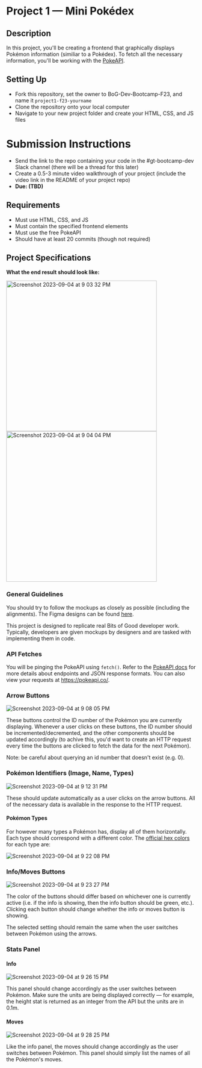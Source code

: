 # Project 1 — Mini Pokédex

## Description
In this project, you'll be creating a frontend that graphically displays Pokémon information (similiar to a Pokédex). To fetch all the necessary information, you'll be working with the [PokeAPI](https://pokeapi.co/docs/v2#pokemon).

## Setting Up
- Fork this repository, set the owner to BoG-Dev-Bootcamp-F23, and name it `project1-f23-yourname`
- Clone the repository onto your local computer
- Navigate to your new project folder and create your HTML, CSS, and JS files

# Submission Instructions
- Send the link to the repo containing your code in the #gt-bootcamp-dev Slack channel (there will be a thread for this later)
- Create a 0.5-3 minute video walkthrough of your project (include the video link in the README of your project repo)
- **Due: (TBD)**

## Requirements
- Must use HTML, CSS, and JS
- Must contain the specified frontend elements
- Must use the free PokeAPI
- Should have at least 20 commits (though not required)

## Project Specifications
**What the end result should look like:**

<img width="400" alt="Screenshot 2023-09-04 at 9 03 32 PM" src="https://github.com/BoG-Dev-Bootcamp-F23/project1-f23/assets/8647920/c62dfea1-ad58-44d5-8fdc-9c2f92a66824">
<img width="400" alt="Screenshot 2023-09-04 at 9 04 04 PM" src="https://github.com/BoG-Dev-Bootcamp-F23/project1-f23/assets/8647920/a6ba8fe5-758a-4825-902e-eb44c39e8128">


### General Guidelines
You should try to follow the mockups as closely as possible (including the alignments). The Figma designs can be found [here](https://www.figma.com/file/fQMSS7UqlWSY8M4uadlboM/Bits-of-Good-F23-Project-1?type=design&node-id=0%3A1&mode=design&t=94SJ06eCzcBAOSip-1).

This project is designed to replicate real Bits of Good developer work. Typically, developers are given mockups by designers and are tasked with implementing them in code.

### API Fetches
You will be pinging the PokeAPI using `fetch()`. Refer to the [PokeAPI docs](https://pokeapi.co/docs/v2#pokemon) for more details about endpoints and JSON response formats. You can also view your requests at https://pokeapi.co/.

### Arrow Buttons
![Screenshot 2023-09-04 at 9 08 05 PM](https://github.com/BoG-Dev-Bootcamp-F23/project1-f23/assets/8647920/b35d5265-dfdd-4524-a416-521e02ce8668)

These buttons control the ID number of the Pokémon you are currently displaying. Whenever a user clicks on these buttons, the ID number should be incremented/decremented, and the other components should be updated accordingly (to achive this, you'd want to create an HTTP request every time the buttons are clicked to fetch the data for the next Pokémon).

Note: be careful about querying an id number that doesn't exist (e.g. 0).

### Pokémon Identifiers (Image, Name, Types)
![Screenshot 2023-09-04 at 9 12 31 PM](https://github.com/BoG-Dev-Bootcamp-F23/project1-f23/assets/8647920/a1ff09fb-3087-4163-a22f-655f92c20d87)

These should update automatically as a user clicks on the arrow buttons. All of the necessary data is available in the response to the HTTP request.


#### Pokémon Types
For however many types a Pokémon has, display all of them horizontally. Each type should correspond with a different color. The [official hex colors](https://www.epidemicjohto.com/t882-type-colors-hex-colors) for each type are:

![Screenshot 2023-09-04 at 9 22 08 PM](https://github.com/BoG-Dev-Bootcamp-F23/project1-f23/assets/8647920/4ad443da-2976-490f-8733-1f4904a3b94b)

### Info/Moves Buttons
![Screenshot 2023-09-04 at 9 23 27 PM](https://github.com/BoG-Dev-Bootcamp-F23/project1-f23/assets/8647920/37dd9877-a8b6-49c3-b75e-db70a7e0c3c6)

The color of the buttons should differ based on whichever one is currently active (i.e. if the info is showing, then the info button should be green, etc.). Clicking each button should change whether the info or moves button is showing. 

The selected setting should remain the same when the user switches between Pokémon using the arrows. 

### Stats Panel
#### Info
![Screenshot 2023-09-04 at 9 26 15 PM](https://github.com/BoG-Dev-Bootcamp-F23/project1-f23/assets/8647920/9f88fddd-6341-455f-acc1-f791941e7948)

This panel should change accordingly as the user switches between Pokémon. Make sure the units are being displayed correctly — for example, the height stat is returned as an integer from the API but the units are in 0.1m.

#### Moves
![Screenshot 2023-09-04 at 9 28 25 PM](https://github.com/BoG-Dev-Bootcamp-F23/project1-f23/assets/8647920/9055c178-e05d-4e62-98e8-287f4ca31018)

Like the info panel, the moves should change accordingly as the user switches between Pokémon. This panel should simply list the names of all the Pokémon's moves.

